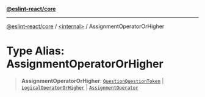 [**@eslint-react/core**](../../README.md)

***

[@eslint-react/core](../../README.md) / [\<internal\>](../README.md) / AssignmentOperatorOrHigher

# Type Alias: AssignmentOperatorOrHigher

> **AssignmentOperatorOrHigher**: [`QuestionQuestionToken`](../enumerations/SyntaxKind.md#questionquestiontoken) \| [`LogicalOperatorOrHigher`](LogicalOperatorOrHigher.md) \| [`AssignmentOperator`](AssignmentOperator.md)
